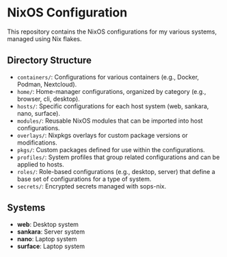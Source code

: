 # NixOS Configuration

This repository contains the NixOS configurations for my various systems, managed using Nix flakes.

## Directory Structure

-   `containers/`: Configurations for various containers (e.g., Docker, Podman, Nextcloud).
-   `home/`: Home-manager configurations, organized by category (e.g., browser, cli, desktop).
-   `hosts/`: Specific configurations for each host system (web, sankara, nano, surface).
-   `modules/`: Reusable NixOS modules that can be imported into host configurations.
-   `overlays/`: Nixpkgs overlays for custom package versions or modifications.
-   `pkgs/`: Custom packages defined for use within the configurations.
-   `profiles/`: System profiles that group related configurations and can be applied to hosts.
-   `roles/`: Role-based configurations (e.g., desktop, server) that define a base set of configurations for a type of system.
-   `secrets/`: Encrypted secrets managed with sops-nix.

## Systems

-   **web**: Desktop system
-   **sankara**: Server system
-   **nano**: Laptop system
-   **surface**: Laptop system
